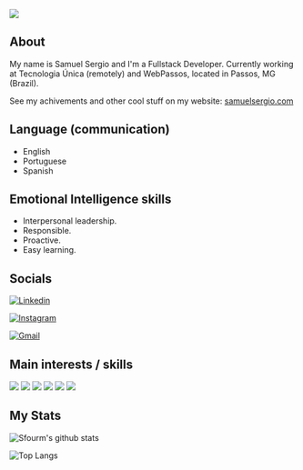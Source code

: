 ![](https://cr-ss-service.azurewebsites.net/api/ScreenShot?widget=summary&username=sfourm&badges=2&show-avatar=false&branding=false&style=--header-bg-color:%23444)

## About 

My name is Samuel Sergio and I'm a Fullstack Developer. Currently working at Tecnologia Única (remotely) and WebPassos, located in Passos, MG (Brazil).

See my achivements and other cool stuff on my website: [samuelsergio.com](https://samuelsergio.com/)

## Language (communication)

- English
- Portuguese
- Spanish

## Emotional Intelligence skills

- Interpersonal leadership.
- Responsible.
- Proactive.
- Easy learning.

## Socials

[![Linkedin](https://img.shields.io/badge/LinkedIn25-blue?style=for-the-badge&logo=Linkedin&logoColor=white&link=https://www.linkedin.com/in/sfourm/)](https://www.linkedin.com/in/sfourm/)

[![Instagram](https://img.shields.io/badge/Instagram-E4405F?style=for-the-badge&logo=instagram&logoColor=white)](https://instagram.com/sfourm_)

[![Gmail](https://img.shields.io/badge/Gmail-D14836?style=for-the-badge&logo=gmail&logoColor=white)](samuelnunessergio@gmail.com)

## Main interests / skills

![](https://img.shields.io/badge/.NET-5C2D91?style=for-the-badge&logo=.net&logoColor=white)
![](https://img.shields.io/badge/JavaScript-323330?style=for-the-badge&logo=javascript&logoColor=F7DF1E)
![](https://img.shields.io/badge/Node.js-43853D?style=for-the-badge&logo=node.js&logoColor=white)
![](https://img.shields.io/badge/C%23-239120?style=for-the-badge&logo=c-sharp&logoColor=white)
![](https://img.shields.io/badge/React-20232A?style=for-the-badge&logo=react&logoColor=61DAFB)
![](https://img.shields.io/badge/PHP-777BB4?style=for-the-badge&logo=php&logoColor=white)


## My Stats

![Sfourm's github stats](https://github-readme-stats.vercel.app/api?username=sfourm&count_private=true&show_icons=true&theme=dracula)

![Top Langs](https://github-readme-stats.vercel.app/api/top-langs/?username=sfourm&exclude_repo=USP)






